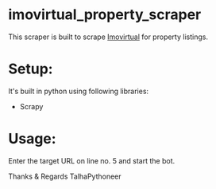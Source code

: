 # imovirtual_property_scraper
This scraper is built to scrape [Imovirtual](https://www.imovirtual.com) for property listings.

# Setup:
It's built in python using following libraries:
- Scrapy

# Usage:
Enter the target URL on line no. 5 and start the bot.

Thanks & Regards
TalhaPythoneer
